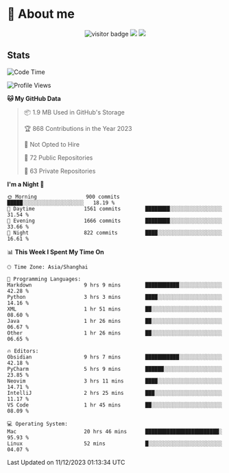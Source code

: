 <!-- ![](https://youpai.roccoshi.top/img/20200804214216.png) -->

# 🧐 About me
 
<p align="center">
<img src="https://visitor-badge.laobi.icu/badge?page_id=Lincest.Lincest&title=hits" alt="visitor badge"/>
<a href="mailto:imroccoshi@gmail.com"><img src="https://img.shields.io/badge/gmail-imroccoshi%40gmail.com-red"></a>
<a href="https://blog.roccoshi.top"><img src="https://img.shields.io/badge/blog-roccoshi-green"></a>
</p>

## Stats

<!--START_SECTION:waka-->
![Code Time](http://img.shields.io/badge/Code%20Time-838%20hrs%207%20mins-blue)

![Profile Views](http://img.shields.io/badge/Profile%20Views-0-blue)

**🐱 My GitHub Data** 

> 📦 1.9 MB Used in GitHub's Storage 
 > 
> 🏆 868 Contributions in the Year 2023
 > 
> 🚫 Not Opted to Hire
 > 
> 📜 72 Public Repositories 
 > 
> 🔑 63 Private Repositories 
 > 
**I'm a Night 🦉** 

```text
🌞 Morning                900 commits         █████░░░░░░░░░░░░░░░░░░░░   18.19 % 
🌆 Daytime                1561 commits        ████████░░░░░░░░░░░░░░░░░   31.54 % 
🌃 Evening                1666 commits        ████████░░░░░░░░░░░░░░░░░   33.66 % 
🌙 Night                  822 commits         ████░░░░░░░░░░░░░░░░░░░░░   16.61 % 
```


📊 **This Week I Spent My Time On** 

```text
🕑︎ Time Zone: Asia/Shanghai

💬 Programming Languages: 
Markdown                 9 hrs 9 mins        ███████████░░░░░░░░░░░░░░   42.28 % 
Python                   3 hrs 3 mins        ████░░░░░░░░░░░░░░░░░░░░░   14.16 % 
XML                      1 hr 51 mins        ██░░░░░░░░░░░░░░░░░░░░░░░   08.60 % 
Java                     1 hr 26 mins        ██░░░░░░░░░░░░░░░░░░░░░░░   06.67 % 
Other                    1 hr 26 mins        ██░░░░░░░░░░░░░░░░░░░░░░░   06.65 % 

🔥 Editors: 
Obsidian                 9 hrs 7 mins        ███████████░░░░░░░░░░░░░░   42.18 % 
PyCharm                  5 hrs 9 mins        ██████░░░░░░░░░░░░░░░░░░░   23.85 % 
Neovim                   3 hrs 11 mins       ████░░░░░░░░░░░░░░░░░░░░░   14.71 % 
IntelliJ                 2 hrs 25 mins       ███░░░░░░░░░░░░░░░░░░░░░░   11.17 % 
VS Code                  1 hr 45 mins        ██░░░░░░░░░░░░░░░░░░░░░░░   08.09 % 

💻 Operating System: 
Mac                      20 hrs 46 mins      ████████████████████████░   95.93 % 
Linux                    52 mins             █░░░░░░░░░░░░░░░░░░░░░░░░   04.07 % 
```


 Last Updated on 11/12/2023 01:13:34 UTC
<!--END_SECTION:waka-->


